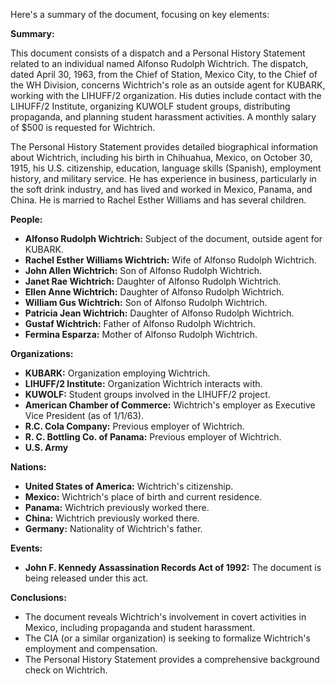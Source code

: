 Here's a summary of the document, focusing on key elements:

**Summary:**

This document consists of a dispatch and a Personal History Statement related to an individual named Alfonso Rudolph Wichtrich. The dispatch, dated April 30, 1963, from the Chief of Station, Mexico City, to the Chief of the WH Division, concerns Wichtrich's role as an outside agent for KUBARK, working with the LIHUFF/2 organization. His duties include contact with the LIHUFF/2 Institute, organizing KUWOLF student groups, distributing propaganda, and planning student harassment activities. A monthly salary of $500 is requested for Wichtrich.

The Personal History Statement provides detailed biographical information about Wichtrich, including his birth in Chihuahua, Mexico, on October 30, 1915, his U.S. citizenship, education, language skills (Spanish), employment history, and military service. He has experience in business, particularly in the soft drink industry, and has lived and worked in Mexico, Panama, and China. He is married to Rachel Esther Williams and has several children.

**People:**

*   **Alfonso Rudolph Wichtrich:** Subject of the document, outside agent for KUBARK.
*   **Rachel Esther Williams Wichtrich:** Wife of Alfonso Rudolph Wichtrich.
*   **John Allen Wichtrich:** Son of Alfonso Rudolph Wichtrich.
*   **Janet Rae Wichtrich:** Daughter of Alfonso Rudolph Wichtrich.
*   **Ellen Anne Wichtrich:** Daughter of Alfonso Rudolph Wichtrich.
*   **William Gus Wichtrich:** Son of Alfonso Rudolph Wichtrich.
*   **Patricia Jean Wichtrich:** Daughter of Alfonso Rudolph Wichtrich.
*   **Gustaf Wichtrich:** Father of Alfonso Rudolph Wichtrich.
*   **Fermina Esparza:** Mother of Alfonso Rudolph Wichtrich.

**Organizations:**

*   **KUBARK:** Organization employing Wichtrich.
*   **LIHUFF/2 Institute:** Organization Wichtrich interacts with.
*   **KUWOLF:** Student groups involved in the LIHUFF/2 project.
*   **American Chamber of Commerce:** Wichtrich's employer as Executive Vice President (as of 1/1/63).
*   **R.C. Cola Company:** Previous employer of Wichtrich.
*   **R. C. Bottling Co. of Panama:** Previous employer of Wichtrich.
*   **U.S. Army**

**Nations:**

*   **United States of America:** Wichtrich's citizenship.
*   **Mexico:** Wichtrich's place of birth and current residence.
*   **Panama:** Wichtrich previously worked there.
*   **China:** Wichtrich previously worked there.
*   **Germany:** Nationality of Wichtrich's father.

**Events:**

*   **John F. Kennedy Assassination Records Act of 1992:** The document is being released under this act.

**Conclusions:**

*   The document reveals Wichtrich's involvement in covert activities in Mexico, including propaganda and student harassment.
*   The CIA (or a similar organization) is seeking to formalize Wichtrich's employment and compensation.
*   The Personal History Statement provides a comprehensive background check on Wichtrich.
